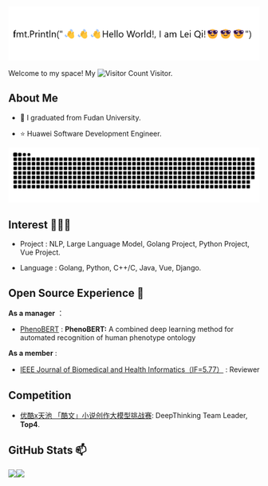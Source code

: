 <div align="center">
    <img src="image/readme_file.png">
</div>

Welcome to my space! My ![Visitor Count](https://profile-counter.glitch.me/leiqichn/count.svg) Visitor.

## About Me  
- 🌱 I graduated from Fudan University.

- ⭐ Huawei Software Development Engineer.
<picture>
  <source media="(prefers-color-scheme: dark)" srcset="https://raw.githubusercontent.com/leiqichn/leiqichn/output/github-contribution-grid-snake-dark.svg">
  <source media="(prefers-color-scheme: light)" srcset="https://raw.githubusercontent.com/leiqichn/leiqichn//output/github-contribution-grid-snake.svg">
  <img alt="github contribution grid snake animation" src="https://raw.githubusercontent.com/leiqichn/leiqichn/output/github-contribution-grid-snake.svg">
</picture>

## Interest 👨🏽‍💻
- Project : NLP, Large Language Model, Golang Project, Python Project, Vue Project.

- Language : Golang, Python, C++/C, Java, Vue, Django.

## Open Source Experience 👯

**As a manager** ：

- [PhenoBERT](https://github.com/TianlabTech/PhenoBERT.git) : **PhenoBERT:** A combined deep learning method for automated recognition of human phenotype ontology

**As a member** :
- [IEEE Journal of Biomedical and Health Informatics（IF=5.77）]() : Reviewer

## Competition

- [优酷x天池 「酷文」小说创作大模型挑战赛](https://tianchi.aliyun.com/competition/entrance/532210/customize509): DeepThinking Team Leader, **Top4**.

## GitHub Stats 📫

<div>
  <img height="170" align="left" src="https://github-readme-stats.vercel.app/api?username=leiqichn&show_icons=true&theme=light" />
  <img src="https://github-readme-stats.vercel.app/api/top-langs/?username=leiqichn&hide_langs_below=1&theme=default&line_height=27&layout=compact" />
</div>
